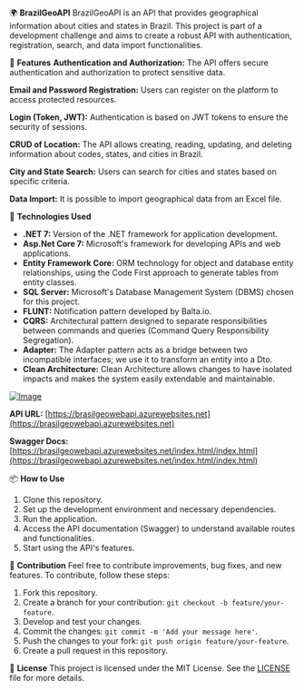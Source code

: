🌍 **BrazilGeoAPI**
BrazilGeoAPI is an API that provides geographical information about cities and states in Brazil. This project is part of a development challenge and aims to create a robust API with authentication, registration, search, and data import functionalities.

🚀 **Features**
**Authentication and Authorization:** The API offers secure authentication and authorization to protect sensitive data.

**Email and Password Registration:** Users can register on the platform to access protected resources.

**Login (Token, JWT):** Authentication is based on JWT tokens to ensure the security of sessions.

**CRUD of Location:** The API allows creating, reading, updating, and deleting information about codes, states, and cities in Brazil.

**City and State Search:** Users can search for cities and states based on specific criteria.

**Data Import:** It is possible to import geographical data from an Excel file.

💫 **Technologies Used**
- **.NET 7:** Version of the .NET framework for application development.
- **Asp.Net Core 7:** Microsoft's framework for developing APIs and web applications.
- **Entity Framework Core:** ORM technology for object and database entity relationships, using the Code First approach to generate tables from entity classes.
- **SQL Server:** Microsoft's Database Management System (DBMS) chosen for this project.
- **FLUNT:** Notification pattern developed by Balta.io.
- **CQRS:** Architectural pattern designed to separate responsibilities between commands and queries (Command Query Responsibility Segregation).
- **Adapter:** The Adapter pattern acts as a bridge between two incompatible interfaces; we use it to transform an entity into a Dto.
- **Clean Architecture:** Clean Architecture allows changes to have isolated impacts and makes the system easily extendable and maintainable.

[![Image](link_to_image)](https://brasilgeowebapi.azurewebsites.net)

**API URL:** [https://brasilgeowebapi.azurewebsites.net](https://brasilgeowebapi.azurewebsites.net)

**Swagger Docs:** [https://brasilgeowebapi.azurewebsites.net/index.html/index.html](https://brasilgeowebapi.azurewebsites.net/index.html/index.html)

📦 **How to Use**
1. Clone this repository.
2. Set up the development environment and necessary dependencies.
3. Run the application.
4. Access the API documentation (Swagger) to understand available routes and functionalities.
5. Start using the API's features.

🤝 **Contribution**
Feel free to contribute improvements, bug fixes, and new features. To contribute, follow these steps:
1. Fork this repository.
2. Create a branch for your contribution: `git checkout -b feature/your-feature`.
3. Develop and test your changes.
4. Commit the changes: `git commit -m 'Add your message here'`.
5. Push the changes to your fork: `git push origin feature/your-feature`.
6. Create a pull request in this repository.

📄 **License**
This project is licensed under the MIT License. See the [LICENSE](LICENSE) file for more details.

